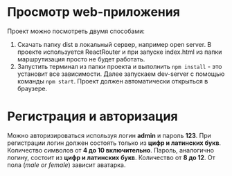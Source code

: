# Просмотр web-приложения

Проект можно посмотреть двумя способами:

 1. Скачать папку dist в локальный сервер, например open server. В проекте используется ReactRouter и при запуске index.html из папки маршрутизация просто не будет работать.
 2. Запустить терминал из папки проекта и выполнить `npm install` - это установит все зависимости. Далее запускаем dev-server с помощью команды `npm start`. Проект должен автоматически открыться в браузере.

# Регистрация и авторизация

Можно авторизироваться используя логин **admin** и пароль **123**. При регистрации логин должен состоять только из **цифр и латинских букв**. Количество символов от **4 до 10 включительно**. Пароль, аналогично логину, состоит из **цифр и латинских букв**. Количество от **8 до 12**. От пола (*male or female*) зависит аватарка.
